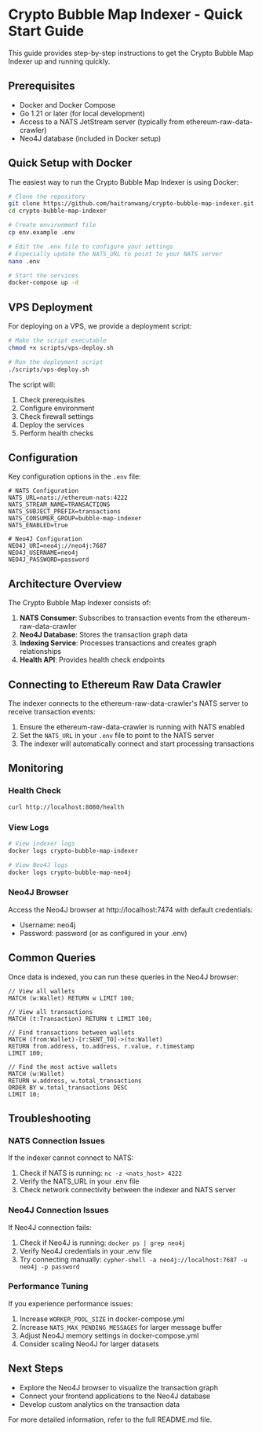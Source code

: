 # Crypto Bubble Map Indexer - Quick Start Guide

This guide provides step-by-step instructions to get the Crypto Bubble Map Indexer up and running quickly.

## Prerequisites

- Docker and Docker Compose
- Go 1.21 or later (for local development)
- Access to a NATS JetStream server (typically from ethereum-raw-data-crawler)
- Neo4J database (included in Docker setup)

## Quick Setup with Docker

The easiest way to run the Crypto Bubble Map Indexer is using Docker:

```bash
# Clone the repository
git clone https://github.com/haitranwang/crypto-bubble-map-indexer.git
cd crypto-bubble-map-indexer

# Create environment file
cp env.example .env

# Edit the .env file to configure your settings
# Especially update the NATS_URL to point to your NATS server
nano .env

# Start the services
docker-compose up -d
```

## VPS Deployment

For deploying on a VPS, we provide a deployment script:

```bash
# Make the script executable
chmod +x scripts/vps-deploy.sh

# Run the deployment script
./scripts/vps-deploy.sh
```

The script will:
1. Check prerequisites
2. Configure environment
3. Check firewall settings
4. Deploy the services
5. Perform health checks

## Configuration

Key configuration options in the `.env` file:

```
# NATS Configuration
NATS_URL=nats://ethereum-nats:4222
NATS_STREAM_NAME=TRANSACTIONS
NATS_SUBJECT_PREFIX=transactions
NATS_CONSUMER_GROUP=bubble-map-indexer
NATS_ENABLED=true

# Neo4J Configuration
NEO4J_URI=neo4j://neo4j:7687
NEO4J_USERNAME=neo4j
NEO4J_PASSWORD=password
```

## Architecture Overview

The Crypto Bubble Map Indexer consists of:

1. **NATS Consumer**: Subscribes to transaction events from the ethereum-raw-data-crawler
2. **Neo4J Database**: Stores the transaction graph data
3. **Indexing Service**: Processes transactions and creates graph relationships
4. **Health API**: Provides health check endpoints

## Connecting to Ethereum Raw Data Crawler

The indexer connects to the ethereum-raw-data-crawler's NATS server to receive transaction events:

1. Ensure the ethereum-raw-data-crawler is running with NATS enabled
2. Set the `NATS_URL` in your `.env` file to point to the NATS server
3. The indexer will automatically connect and start processing transactions

## Monitoring

### Health Check

```bash
curl http://localhost:8080/health
```

### View Logs

```bash
# View indexer logs
docker logs crypto-bubble-map-indexer

# View Neo4J logs
docker logs crypto-bubble-map-neo4j
```

### Neo4J Browser

Access the Neo4J browser at http://localhost:7474 with default credentials:
- Username: neo4j
- Password: password (or as configured in your .env)

## Common Queries

Once data is indexed, you can run these queries in the Neo4J browser:

```cypher
// View all wallets
MATCH (w:Wallet) RETURN w LIMIT 100;

// View all transactions
MATCH (t:Transaction) RETURN t LIMIT 100;

// Find transactions between wallets
MATCH (from:Wallet)-[r:SENT_TO]->(to:Wallet)
RETURN from.address, to.address, r.value, r.timestamp
LIMIT 100;

// Find the most active wallets
MATCH (w:Wallet)
RETURN w.address, w.total_transactions
ORDER BY w.total_transactions DESC
LIMIT 10;
```

## Troubleshooting

### NATS Connection Issues

If the indexer cannot connect to NATS:

1. Check if NATS is running: `nc -z <nats_host> 4222`
2. Verify the NATS_URL in your .env file
3. Check network connectivity between the indexer and NATS server

### Neo4J Connection Issues

If Neo4J connection fails:

1. Check if Neo4J is running: `docker ps | grep neo4j`
2. Verify Neo4J credentials in your .env file
3. Try connecting manually: `cypher-shell -a neo4j://localhost:7687 -u neo4j -p password`

### Performance Tuning

If you experience performance issues:

1. Increase `WORKER_POOL_SIZE` in docker-compose.yml
2. Increase `NATS_MAX_PENDING_MESSAGES` for larger message buffer
3. Adjust Neo4J memory settings in docker-compose.yml
4. Consider scaling Neo4J for larger datasets

## Next Steps

- Explore the Neo4J browser to visualize the transaction graph
- Connect your frontend applications to the Neo4J database
- Develop custom analytics on the transaction data

For more detailed information, refer to the full README.md file.